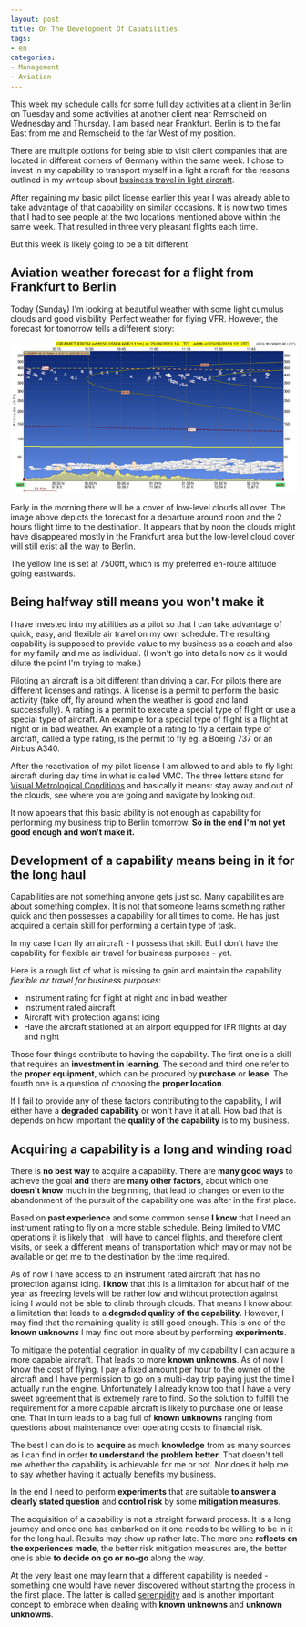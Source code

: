 ```yaml
---
layout: post
title: On The Development Of Capabilities
tags:
- en
categories:
- Management
- Aviation
---
```

This week my schedule calls for some full day activities at a client in Berlin on Tuesday and some activities at another client near Remscheid on Wednesday and Thursday. I am based near Frankfurt. Berlin is to the far East from me and Remscheid to the far West of my position.

There are multiple options for being able to visit client companies that are located in different corners of Germany within the same week. I chose to invest in my capability to transport myself in a light aircraft for the reasons outlined in my writeup about [business travel in light aircraft](/airtravel).

After regaining my basic pilot license earlier this year I was already able to take advantage of that capability on similar occasions. It is now two times that I had to see people at the two locations mentioned above within the same week. That resulted in three very pleasant flights each time.

But this week is likely going to be a bit different.

## Aviation weather forecast for a flight from Frankfurt to Berlin
Today (Sunday) I'm looking at beautiful weather with some light cumulus clouds and good visibility. Perfect weather for flying VFR. However, the forecast for tomorrow tells a different story:

![Gramet EDDF-EDDB](/img/posts/gramet_20130922105740_2013092200_eddf_eddb_2013092310_2013092312.png)

Early in the morning there will be a cover of low-level clouds all over. The image above depicts the forecast for a departure around noon and the 2 hours flight time to the destination. It appears that by noon the clouds might have disappeared mostly in the Frankfurt area but the low-level cloud cover will still exist all the way to Berlin.

The yellow line is set at 7500ft, which is my preferred en-route altitude going eastwards.

## Being halfway still means you won't make it
I have invested into my abilities as a pilot so that I can take advantage of quick, easy, and flexible air travel on my own schedule. The resulting capability is supposed to provide value to my business as a coach and also for my family and me as individual. (I won't go into details now as it would dilute the point I'm trying to make.)

Piloting an aircraft is a bit different than driving a car. For pilots there are different licenses and ratings. A license is a permit to perform the basic activity (take off, fly around when the weather is good and land successfully). A rating is a permit to execute a special type of flight or use a special type of aircraft. An example for a special type of flight is a flight at night or in bad weather. An example of a rating to fly a certain type of aircraft, called a type rating, is the permit to fly eg. a Boeing 737 or an Airbus A340.

After the reactivation of my pilot license I am allowed to and able to fly light aircraft during day time in what is called VMC. The three letters stand for [Visual Metrological Conditions](http://en.wikipedia.org/wiki/Visual_meteorological_conditions) and basically it means: stay away and out of the clouds, see where you are going and navigate by looking out.

It now appears that this basic ability is not enough as capability for performing my business trip to Berlin tomorrow. __So in the end I'm not yet good enough and won't make it.__

## Development of a capability means being in it for the long haul
Capabilities are not something anyone gets just so. Many capabilities are about something complex. It is not that someone learns something rather quick and then possesses a capability for all times to come. He has just acquired a certain skill for performing a certain type of task.

In my case I can fly an aircraft - I possess that skill. But I don't have the capability for flexible air travel for business purposes - yet.

Here is a rough list of what is missing to gain and maintain the capability _flexible air travel for business purposes_:

* Instrument rating for flight at night and in bad weather
* Instrument rated aircraft
* Aircraft with protection against icing
* Have the aircraft stationed at an airport equipped for IFR flights at day and night

Those four things contribute to having the capability. The first one is a skill that requires an __investment in learning__. The second and third one refer to the __proper equipment__, which can be procured by __purchase__ or __lease__. The fourth one is a question of choosing the __proper location__.

If I fail to provide any of these factors contributing to the capability, I will either have a __degraded capability__ or won't have it at all. How bad that is depends on how important the __quality of the capability__ is to my business.

## Acquiring a capability is a long and winding road
There is __no best way__ to acquire a capability. There are __many good ways__ to achieve the goal __and__ there are __many other factors__, about which one __doesn't know__ much in the beginning, that lead to changes or even to the abandonment of the pursuit of the capability one was after in the first place.

Based on __past experience__ and some common sense __I know__ that I need an instrument rating to fly on a more stable schedule. Being limited to VMC operations it is likely that I will have to cancel flights, and therefore client visits, or seek a different means of transportation which may or may not be available or get me to the destination by the time required.

As of now I have access to an instrument rated aircraft that has no protection against icing. __I know__ that this is a limitation for about half of the year as freezing levels will be rather low and without protection against icing I would not be able to climb through clouds. That means I know about a limitation that leads to a __degraded quality of the capability__. However, I may find that the remaining quality is still good enough. This is one of the __known unknowns__ I may find out more about by performing __experiments__.

To mitigate the potential degration in quality of my capability I can acquire a more capable aircraft. That leads to more __known unknowns__. As of now I know the cost of flying. I pay a fixed amount per hour to the owner of the aircraft and I have permission to go on a multi-day trip paying just the time I actually run the engine. Unfortunately I already know too that I have a very sweet agreement that is extremely rare to find. So the solution to fulfill the requirement for a more capable aircraft is likely to purchase one or lease one. That in turn leads to a bag full of __known unknowns__ ranging from questions about maintenance over operating costs to financial risk.

The best I can do is to __acquire__ as much __knowledge__ from as many sources as I can find in order __to understand the problem better__. That doesn't tell me whether the capability is achievable for me or not. Nor does it help me to say whether having it actually benefits my business.

In the end I need to perform __experiments__ that are suitable __to answer a clearly stated question__ and __control risk__ by some __mitigation measures__.

The acquisition of a capability is not a straight forward process. It is a long journey and once one has embarked on it one needs to be willing to be in it for the long haul. Results may show up rather late. The more one __reflects on the experiences made__, the better risk mitigation measures are, the better one is able __to decide on go or no-go__ along the way. 

At the very least one may learn that a different capability is needed - something one would have never discovered without starting the process in the first place. The latter is called [serenpidity](http://en.wikipedia.org/wiki/Serendipity) and is another important concept to embrace when dealing with __known unknowns__ and __unknown unknowns__.
